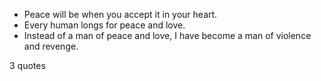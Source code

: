  - Peace will be when you accept it in your heart.
 - Every human longs for peace and love.
 - Instead of a man of peace and love, I have become a man of violence and revenge.

3 quotes